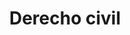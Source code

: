 ---
title: 'Derecho civil'
coverSVG: ../../assets/svg/derecho-civil.svg
socialImage: ../../assets/derecho-civil.png
description: 'Rama del derecho que regula la vida civil de las personas, de propiedad y posesión, obligaciones contractuales, relaciones familiares, sucesión y estado civil.'
---
